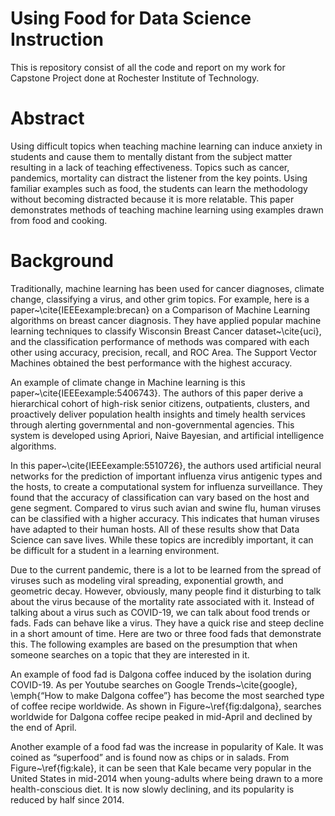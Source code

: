 # Using Food for Data Science Instruction
This is repository consist of all the code and report on my work for Capstone Project done at Rochester Institute of Technology.

# Abstract

Using difficult topics when teaching machine learning can induce anxiety in students and cause them to mentally distant from the subject matter resulting in a lack of teaching effectiveness.
Topics such as cancer, pandemics, mortality can distract the listener from the key points. Using familiar examples such as food, the students can learn the methodology without becoming distracted because it is more relatable.  This paper demonstrates methods of teaching machine learning using examples drawn from food and cooking.

# Background 

Traditionally, machine learning has been used for cancer diagnoses, climate change, classifying a virus, and other grim topics. For example, here is a paper~\cite{IEEEexample:brecan} on a Comparison of Machine Learning algorithms on breast cancer diagnosis. They have applied popular machine learning techniques to classify Wisconsin Breast Cancer dataset~\cite{uci}, and the classification performance of methods was compared with each other using accuracy, precision, recall, and ROC Area. The Support Vector Machines obtained the best performance with the highest accuracy. 

An example of climate change in Machine learning is this paper~\cite{IEEEexample:5406743}. The authors of this paper derive a hierarchical cohort of high-risk senior citizens, outpatients, clusters, and proactively deliver population health insights and timely health services through alerting governmental and non-governmental agencies. This system is developed using Apriori, Naive Bayesian, and artificial intelligence algorithms. 

In this paper~\cite{IEEEexample:5510726}, the authors used artificial neural networks for the prediction of important influenza virus antigenic types and the hosts, to create a computational system for influenza surveillance. They found that the accuracy of classification can vary based on the host and gene segment. Compared to virus such avian and swine flu, human viruses can be classified with a higher accuracy. This indicates that human viruses have adapted to their human hosts. All of these results show that Data Science can save lives. While these topics are incredibly important, it can be difficult for a student in a learning environment. 

Due to the current pandemic, there is a lot to be learned from the spread of viruses such as modeling viral spreading, exponential growth, and geometric decay. However, obviously, many people find it disturbing to talk about the virus because of the mortality rate associated with it. Instead of talking about a virus such as COVID-19, we can talk about food trends or fads. Fads can behave like a virus. They have a quick rise and steep decline in a short amount of time. Here are two or three food fads that demonstrate this. The following examples are based on the presumption that when someone searches on a topic that they are interested in it.

An example of food fad is Dalgona coffee induced by the isolation during COVID-19. As per Youtube searches on Google Trends~\cite{google}, \emph{“How to make Dalgona coffee”} has become the most searched type of coffee recipe worldwide. As shown in Figure~\ref{fig:dalgona}, searches worldwide for Dalgona coffee recipe peaked in mid-April and declined by the end of April.

Another example of a food fad was the increase in popularity of Kale. It was coined as “superfood” and is found now as chips or in salads. From Figure~\ref{fig:kale}, it can be seen that Kale became very popular in the United States in mid-2014 when young-adults where being drawn to a more health-conscious diet. It is now slowly declining, and its popularity is reduced by half since 2014.
